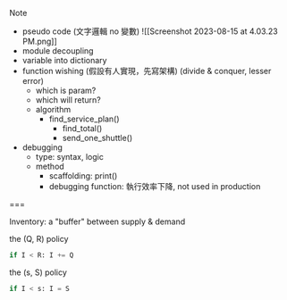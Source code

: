 
Note
- pseudo code (文字邏輯 no 變數)
  ![[Screenshot 2023-08-15 at 4.03.23 PM.png]]
- module decoupling
- variable into dictionary
- function wishing
  (假設有人實現，先寫架構) (divide & conquer, lesser error)
	- which is param?
	- which will return?
	- algorithm
		- find_service_plan()
			- find_total()
			- send_one_shuttle()
- debugging
	- type: syntax, logic
	- method
		- scaffolding: print()
		- debugging function: 執行效率下降, not used in production

===

Inventory: a "buffer" between supply & demand

the (Q, R) policy
```python
if I < R: I += Q
```

the (s, S) policy
```python
if I < s: I = S
```

